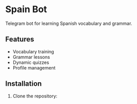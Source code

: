 # Spain Bot

Telegram bot for learning Spanish vocabulary and grammar.

## Features
- Vocabulary training
- Grammar lessons
- Dynamic quizzes
- Profile management

## Installation
1. Clone the repository:
